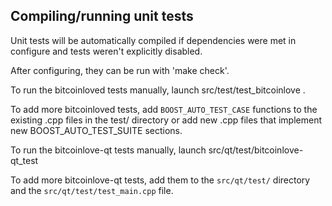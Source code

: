 Compiling/running unit tests
------------------------------------

Unit tests will be automatically compiled if dependencies were met in configure
and tests weren't explicitly disabled.

After configuring, they can be run with 'make check'.

To run the bitcoinloved tests manually, launch src/test/test_bitcoinlove .

To add more bitcoinloved tests, add `BOOST_AUTO_TEST_CASE` functions to the existing
.cpp files in the test/ directory or add new .cpp files that
implement new BOOST_AUTO_TEST_SUITE sections.

To run the bitcoinlove-qt tests manually, launch src/qt/test/bitcoinlove-qt_test

To add more bitcoinlove-qt tests, add them to the `src/qt/test/` directory and
the `src/qt/test/test_main.cpp` file.

